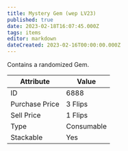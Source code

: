 ```yaml
---
title: Mystery Gem (wep LV23)
published: true
date: 2023-02-18T16:07:45.000Z
tags: items
editor: markdown
dateCreated: 2023-02-16T00:00:00.000Z
---
```


Contains a randomized Gem.

|Attribute|Value|
|-|-|
|ID|6888|
|Purchase Price|3 Flips|
|Sell Price|1 Flips|
|Type|Consumable|
|Stackable|Yes|

